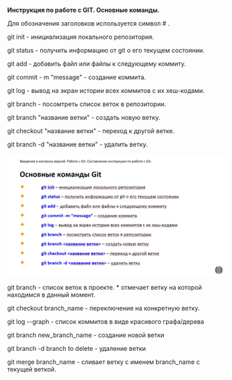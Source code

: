 **Инструкция по работе с GIT. Основные команды.**

Для обозначения заголовков используется символ # .

git init - инициализация локального репозитория.

git status - получить информацию от git о его текущем состоянии.

git add - добавить файл или файлы к следующему коммиту.

git commit - m "message" - создание коммита.

git log - вывод на экран истории всех коммитов с их хеш-кодами.

git branch - посомтреть список веток в репозитории.

git branch "название ветки" - создать новую ветку.

git checkout "название ветки" - переход к другой ветке.

git branch -d "название ветки" - удалить ветку.

![Графический пример команд](Primer.jpg)

git branch - список веток в проекте. * отмечает ветку на которой находимся в данный момент.

git checkout branch_name - переключение на конкретную ветку.

git log --graph - список коммитов в виде красивого графа/дерева

git branch new_branch_name - создание новой ветки

git branch -d branch to delete - удаление ветки

git merge branch_name - сливает ветку с именем branch_name с текущей веткой.